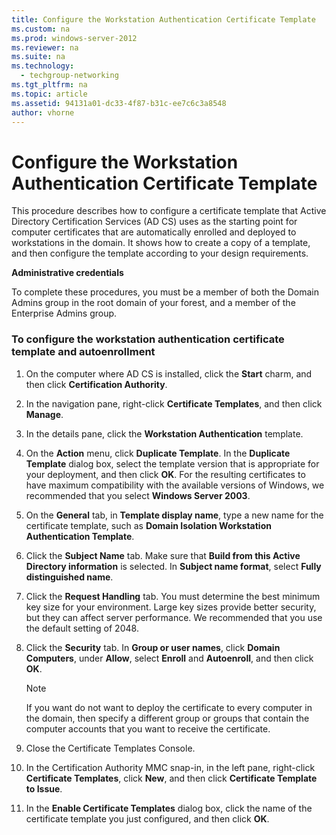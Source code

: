 ```yaml
---
title: Configure the Workstation Authentication Certificate Template
ms.custom: na
ms.prod: windows-server-2012
ms.reviewer: na
ms.suite: na
ms.technology: 
  - techgroup-networking
ms.tgt_pltfrm: na
ms.topic: article
ms.assetid: 94131a01-dc33-4f87-b31c-ee7c6c3a8548
author: vhorne
---
```

# Configure the Workstation Authentication Certificate Template
This procedure describes how to configure a certificate template that Active Directory Certification Services \(AD CS\) uses as the starting point for computer certificates that are automatically enrolled and deployed to workstations in the domain. It shows how to create a copy of a template, and then configure the template according to your design requirements.  
  
**Administrative credentials**  
  
To complete these procedures, you must be a member of both the Domain Admins group in the root domain of your forest, and a member of the Enterprise Admins group.  
  
### To configure the workstation authentication certificate template and autoenrollment  
  
1.  On the computer where AD CS is installed, click the **Start** charm, and then click **Certification Authority**.  
  
2.  In the navigation pane, right\-click **Certificate Templates**, and then click **Manage**.  
  
3.  In the details pane, click the **Workstation Authentication** template.  
  
4.  On the **Action** menu, click **Duplicate Template**. In the **Duplicate Template** dialog box, select the template version that is appropriate for your deployment, and then click **OK**. For the resulting certificates to have maximum compatibility with the available versions of Windows, we recommended that you select **Windows Server 2003**.  
  
5.  On the **General** tab, in **Template display name**, type a new name for the certificate template, such as **Domain Isolation Workstation Authentication Template**.  
  
6.  Click the **Subject Name** tab. Make sure that **Build from this Active Directory information** is selected. In **Subject name format**, select **Fully distinguished name**.  
  
7.  Click the **Request Handling** tab. You must determine the best minimum key size for your environment. Large key sizes provide better security, but they can affect server performance. We recommended that you use the default setting of 2048.  
  
8.  Click the **Security** tab. In **Group or user names**, click **Domain Computers**, under **Allow**, select **Enroll** and **Autoenroll**, and then click **OK**.  
  
    > [!NOTE]  
    > If you want do not want to deploy the certificate to every computer in the domain, then specify a different group or groups that contain the computer accounts that you want to receive the certificate.  
  
9. Close the Certificate Templates Console.  
  
10. In the Certification Authority MMC snap\-in, in the left pane, right\-click **Certificate Templates**, click **New**, and then click **Certificate Template to Issue**.  
  
11. In the **Enable Certificate Templates** dialog box, click the name of the certificate template you just configured, and then click **OK**.  
  
